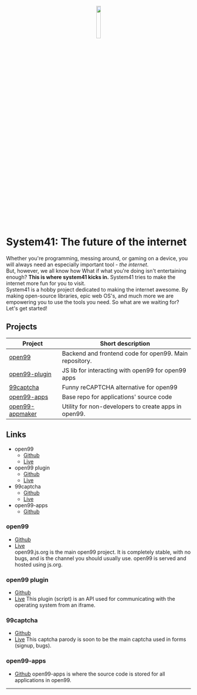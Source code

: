 <p align="center">
  <img width="15%" src="https://system41.github.io/.github/profile/icons/sys41.png">
</p>
  
# System41: The future of the internet

Whether you're programming, messing around, or gaming on a device, you will always need an especially important tool - *the internet*.  
But, however, we all know how What if what you're doing isn't entertaining enough? **This is where system41 kicks in.** System41 tries to make the internet more fun for you to visit.   
System41 is a hobby project dedicated to making the internet awesome. By making open-source libraries, epic web OS's, and much more we are empowering you to use the tools you need. So what are we waiting for? Let's get started!  
  
## Projects
| Project                                                    | Short description                                      |
|------------------------------------------------------------|--------------------------------------------------------|
| [open99](https://github.com/system41/open99)               | Backend and frontend code for open99. Main repository. |
| [open99-plugin](https://github.com/system41/open99-plugin) | JS lib for interacting with open99 for open99 apps     |
| [99captcha](https://github.com/system41/99captcha)         | Funny reCAPTCHA alternative for open99                 |
| [open99-apps](https://github.com/system41/open99-apps)     | Base repo for applications' source code                |
| [open99-appmaker](https://github.com/system41/open99-apps) | Utility for non-developers to create apps in open99.   |

## Links
* open99
  * [Github](https://github.com/system41/open99)
  * [Live](https://open99.ga)
* open99 plugin
  * [Github](https://github.com/system41/open99-plugin)
  * [Live](https://captcha.open99.ga)
* 99captcha
  * [Github](https://github.com/system41/99captcha)
  * [Live](https://system41.github.io/99captcha)
* open99-apps
  * [Github](https://github.com/system41/open99-apps)
### open99
* [Github](https://github.com/system41/open99)  
* [Live](https://open99.ga)  
open99.js.org is the main open99 project. It is completely stable, with no bugs, and is the channel you should usually use. open99 is served and hosted using js.org.  
### open99 plugin
* [Github](https://github.com/system41/open99-plugin)
* [Live](https://system41.github.io/open99-plugin)
This plugin (script) is an API used for communicating with the operating system from an iframe.
### 99captcha
* [Github](https://github.com/system41/99captcha)
* [Live](https://system41.github.io/99captcha)
This captcha parody is soon to be the main captcha used in forms (signup, bugs).
### open99-apps
* [Github](https://github.com/system41/99captcha)
open99-apps is where the source code is stored for all applications in open99.
---
